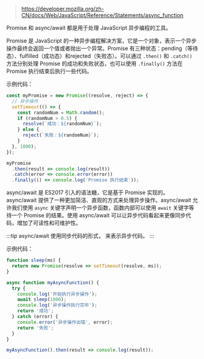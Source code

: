 > https://developer.mozilla.org/zh-CN/docs/Web/JavaScript/Reference/Statements/async_function

Promise 和 async/await 都是用于处理 JavaScript 异步编程的工具。

Promise 是 JavaScript 的一种异步编程解决方案，它是一个对象，表示一个异步操作最终会返回一个值或者抛出一个异常。Promise 有三种状态：pending（等待态）、fulfilled（成功态）和rejected（失败态）。可以通过 `.then()` 和 `.catch()` 方法分别处理 Promise 的成功和失败状态，也可以使用 `.finally()` 方法在 Promise 执行结束后执行一些代码。

示例代码：

```javascript
const myPromise = new Promise((resolve, reject) => {
  // 异步操作
  setTimeout(() => {
    const randomNum = Math.random();
    if (randomNum > 0.5) {
      resolve(`成功：${randomNum}`);
    } else {
      reject(`失败：${randomNum}`);
    }
  }, 1000);
});

myPromise
  .then(result => console.log(result))
  .catch(error => console.error(error))
  .finally(() => console.log('Promise 执行结束'));
```

async/await 是 ES2017 引入的语法糖，它是基于 Promise 实现的。async/await 提供了一种更加简洁、直观的方式来处理异步操作。async/await 允许我们使用 `async` 关键字声明一个异步函数，函数内部可以使用 `await` 关键字等待一个 Promise 的结果。使用 async/await 可以让异步代码看起来更像同步代码，增加了可读性和可维护性。

:::tip
async/await 使用同步代码的形式， 来表示异步代码。
:::

示例代码：

```javascript
function sleep(ms) {
  return new Promise(resolve => setTimeout(resolve, ms));
}

async function myAsyncFunction() {
  try {
    console.log('开始执行异步操作');
    await sleep(1000);
    console.log('异步操作执行完毕');
    return '成功';
  } catch (error) {
    console.error('异步操作出错', error);
    return '失败';
  }
}

myAsyncFunction().then(result => console.log(result));
```
